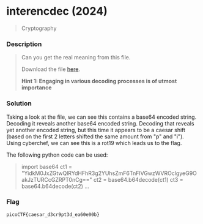 # interencdec (2024)
> Cryptography

### Description
> Can you get the real meaning from this file.
> 
> Download the file [here](https://artifacts.picoctf.net/c_titan/1/enc_flag).
>
> **Hint 1: Engaging in various decoding processes is of utmost importance**

### Solution
Taking a look at the file, we can see this contains a base64 encoded string. Decoding it reveals another base64 encoded string. Decoding that reveals yet another encoded string, but this time it appears to be a caesar shift (based on the first 2 letters shifted the same amount from "p" and "i"). Using cyberchef, we can see this is a rot19 which leads us to the flag.

The following python code can be used:
> import base64
> ct1 = "YidkM0JxZGtwQlRYdHFhR3g2YUhsZmF6TnFlVGwzWVROclgyeG9OakJzTURCcGZRPT0nCg=="
> ct2 = base64.b64decode(ct1)
> ct3 = base64.b64decode(ct2)
> ...

### Flag
`picoCTF{caesar_d3cr9pt3d_ea60e00b}`
